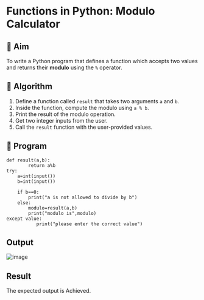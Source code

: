 # Functions in Python: Modulo Calculator

## 🎯 Aim
To write a Python program that defines a function which accepts two values and returns their **modulo** using the `%` operator.

## 🧠 Algorithm
1. Define a function called `result` that takes two arguments `a` and `b`.
2. Inside the function, compute the modulo using `a % b`.
3. Print the result of the modulo operation.
4. Get two integer inputs from the user.
5. Call the `result` function with the user-provided values.

## 🧾 Program
```
def result(a,b):
        return a%b
try:
    a=int(input())
    b=int(input())    
    
    if b==0:
        print("a is not allowed to divide by b")
    else:
        modulo=result(a,b)
        print("modulo is",modulo)
except value:        
           print("please enter the correct value")

```

## Output
![image](https://github.com/user-attachments/assets/3d83fbb2-ed7f-4a30-8251-225382e972de)

## Result
The expected output is Achieved.
